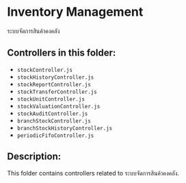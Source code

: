 # Inventory Management

ระบบจัดการสินค้าคงคลัง

## Controllers in this folder:

- `stockController.js`
- `stockHistoryController.js`
- `stockReportController.js`
- `stockTransferController.js`
- `stockUnitController.js`
- `stockValuationController.js`
- `stockAuditController.js`
- `branchStockController.js`
- `branchStockHistoryController.js`
- `periodicFifoController.js`

## Description:

This folder contains controllers related to ระบบจัดการสินค้าคงคลัง.
